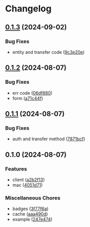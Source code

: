 # Changelog

## [0.1.3](https://github.com/brokeyourbike/interswitch-api-client-php/compare/v0.1.2...v0.1.3) (2024-09-02)


### Bug Fixes

* entity and transfer code ([9c3e20e](https://github.com/brokeyourbike/interswitch-api-client-php/commit/9c3e20e7e9ce52d33ae9f1d885ad9294d280ea32))

## [0.1.2](https://github.com/brokeyourbike/interswitch-api-client-php/compare/v0.1.1...v0.1.2) (2024-08-07)


### Bug Fixes

* err code ([06df880](https://github.com/brokeyourbike/interswitch-api-client-php/commit/06df88034f095a0244adbdecb7050e9f7ab2f1db))
* form ([a71c44f](https://github.com/brokeyourbike/interswitch-api-client-php/commit/a71c44ff8abdbd8cb9a9a973431f105b95159eef))

## [0.1.1](https://github.com/brokeyourbike/interswitch-api-client-php/compare/v0.1.0...v0.1.1) (2024-08-07)


### Bug Fixes

* auth and transfer method ([7871bcf](https://github.com/brokeyourbike/interswitch-api-client-php/commit/7871bcf7b6cbdfacde3b19edcab4873b61321694))

## 0.1.0 (2024-08-07)


### Features

* client ([a2b2f13](https://www.github.com/brokeyourbike/interswitch-api-client-php/commit/a2b2f13178ed6ed2d6a681ed56c3b5278401703e))
* mac ([4051d71](https://www.github.com/brokeyourbike/interswitch-api-client-php/commit/4051d718bb0a35c2a7a987116a36d5d15c0a08a3))


### Miscellaneous Chores

* badges ([3f77f6a](https://www.github.com/brokeyourbike/interswitch-api-client-php/commit/3f77f6a180927d0b62faff91e8c71448cb37b79c))
* cache ([aaa490d](https://www.github.com/brokeyourbike/interswitch-api-client-php/commit/aaa490d14fad97b1e10f42c9b2b711482877f299))
* example ([247e474](https://www.github.com/brokeyourbike/interswitch-api-client-php/commit/247e4741a07ab08f0d32df26a27fef8ccb7a76b6))
